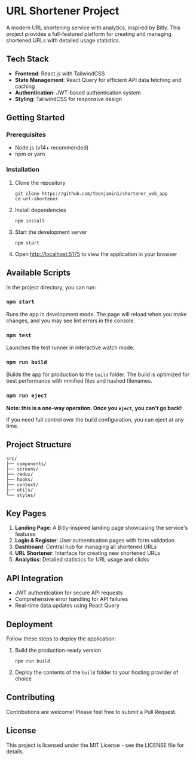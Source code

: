 # URL Shortener Project

A modern URL shortening service with analytics, inspired by Bitly. This project provides a full-featured platform for creating and managing shortened URLs with detailed usage statistics.


## Tech Stack


- **Frontend**: React.js with TailwindCSS
- **State Management**: React Query for efficient API data fetching and caching
- **Authentication**: JWT-based authentication system
- **Styling**: TailwindCSS for responsive design

## Getting Started

### Prerequisites

- Node.js (v14+ recommended)
- npm or yarn

### Installation

1. Clone the repository
   ```
   git clone https://github.com/tbenjamin1/shortener_web_app
   cd url-shortener
   ```

2. Install dependencies
   ```
   npm install 
   ```

3. Start the development server
   ```
   npm start
   ```
   
4. Open [http://localhost:5175](http://localhost:5175) to view the application in your browser

## Available Scripts

In the project directory, you can run:

### `npm start`

Runs the app in development mode. The page will reload when you make changes, and you may see lint errors in the console.

### `npm test`

Launches the test runner in interactive watch mode.

### `npm run build`

Builds the app for production to the `build` folder. The build is optimized for best performance with minified files and hashed filenames.

### `npm run eject`

**Note: this is a one-way operation. Once you `eject`, you can't go back!**

If you need full control over the build configuration, you can eject at any time.

## Project Structure

```
src/
├── components/         
├── screens/            
├── redux/           
├── hooks/              
├── context/           
├── utils/             
└── styles/             
```

## Key Pages

1. **Landing Page**: A Bitly-inspired landing page showcasing the service's features
2. **Login & Register**: User authentication pages with form validation
3. **Dashboard**: Central hub for managing all shortened URLs
4. **URL Shortener**: Interface for creating new shortened URLs
5. **Analytics**: Detailed statistics for URL usage and clicks

## API Integration

- JWT authentication for secure API requests
- Comprehensive error handling for API failures
- Real-time data updates using React Query

## Deployment

Follow these steps to deploy the application:

1. Build the production-ready version
   ```
   npm run build
   ```

2. Deploy the contents of the `build` folder to your hosting provider of choice

## Contributing

Contributions are welcome! Please feel free to submit a Pull Request.

## License

This project is licensed under the MIT License - see the LICENSE file for details.